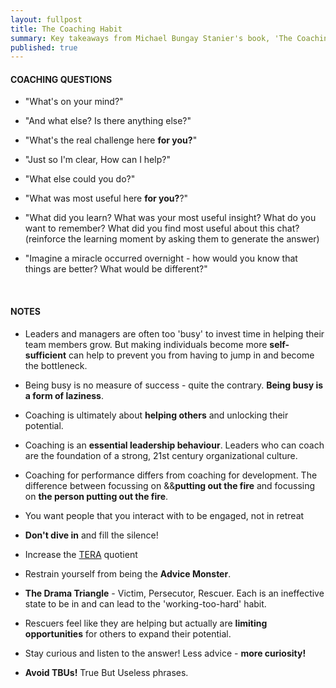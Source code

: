 ```yaml
---
layout: fullpost
title: The Coaching Habit
summary: Key takeaways from Michael Bungay Stanier's book, 'The Coaching Habit'.
published: true
---
```


#### COACHING QUESTIONS

- "What's on your mind?"

- "And what else? Is there anything else?"

- "What's the real challenge here **for you?**"

- "Just so I'm clear, How can I help?"

- "What else could you do?"

- "What was most useful here **for you?**?"

- "What did you learn? What was your most useful insight? What do you want to remember? What did you find most useful about this chat? (reinforce the learning moment by asking them to generate the answer)

- "Imagine a miracle occurred overnight - how would you know that things are better? What would be different?"

<br>

#### NOTES

- Leaders and managers are often too 'busy' to invest time in helping their team members grow. But making individuals become more **self-sufficient** can help to prevent you from having to jump in and become the bottleneck.

- Being busy is no measure of success - quite the contrary. **Being busy is a form of laziness**.

- Coaching is ultimately about **helping others** and unlocking their potential.

- Coaching is an **essential leadership behaviour**. Leaders who can coach are the foundation of a strong, 21st century organizational culture.

- Coaching for performance differs from coaching for development. The difference between focussing on &&**putting out the fire** and focussing on **the person putting out the fire**.

- You want people that you interact with to be engaged, not in retreat

- **Don't dive in** and fill the silence!

- Increase the [TERA](https://www.growthcoaching.com.au/articles-new/4-ways-to-build-safety-in-the-coaching-relationship?country=au) quotient

- Restrain yourself from being the **Advice Monster**.

- **The Drama Triangle** - Victim, Persecutor, Rescuer. Each is an ineffective state to be in and can lead to the 'working-too-hard' habit.

- Rescuers feel like they are helping but actually are **limiting opportunities** for others to expand their potential.

- Stay curious and listen to the answer! Less advice - **more curiosity!**

- **Avoid TBUs!** True But Useless phrases.
